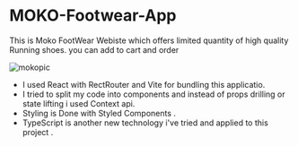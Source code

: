 # MOKO-Footwear-App
This is Moko  FootWear Webiste which offers limited quantity of high quality Running shoes. you can add to cart and order 

![mokopic](https://user-images.githubusercontent.com/101527237/221366012-c8334540-bd34-41fe-b9cc-3ab7689b7324.PNG)
- I used React with RectRouter and Vite for bundling this applicatio.
- I tried to split my code into components and instead of props drilling or state lifting i used Context api.
- Styling is Done with Styled Components .
- TypeScript is another new technology i've tried and applied to this project . 



